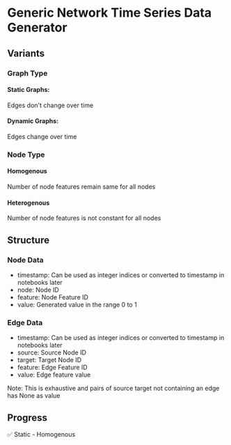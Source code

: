 # Generic Network Time Series Data Generator

## Variants

### Graph Type

#### Static Graphs:
Edges don't change over time

#### Dynamic Graphs:
Edges change over time

### Node Type

#### Homogenous
Number of node features remain same for all nodes

#### Heterogenous
Number of node features is not constant for all nodes

## Structure

### Node Data

* timestamp: Can be used as integer indices or converted to timestamp in notebooks later
* node: Node ID
* feature: Node Feature ID
* value: Generated value in the range 0 to 1

### Edge Data

* timestamp: Can be used as integer indices or converted to timestamp in notebooks later
* source: Source Node ID
* target: Target Node ID
* feature: Edge Feature ID
* value: Edge feature value

Note: This is exhaustive and pairs of source target not containing an edge has None as value

## Progress

✅ Static - Homogenous 